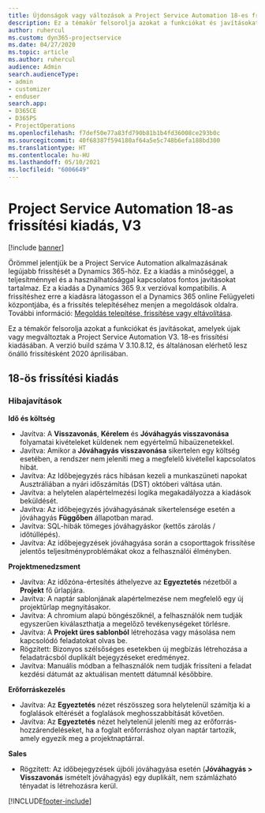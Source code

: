 ```yaml
---
title: Újdonságok vagy változások a Project Service Automation 18-es frissítési kiadásának V3 változatában
description: Ez a témakör felsorolja azokat a funkciókat és javításokat, amelyek elérhetők a Project Service Automation V3. 18-os frissítési kiadásában.
author: ruhercul
ms.custom: dyn365-projectservice
ms.date: 04/27/2020
ms.topic: article
ms.author: ruhercul
audience: Admin
search.audienceType:
- admin
- customizer
- enduser
search.app:
- D365CE
- D365PS
- ProjectOperations
ms.openlocfilehash: f7def50e77a83fd790b81b1b4fd36008ce293b0c
ms.sourcegitcommit: 40f68387f594180af64a5e5c748b6efa188bd300
ms.translationtype: HT
ms.contentlocale: hu-HU
ms.lasthandoff: 05/10/2021
ms.locfileid: "6006649"
---
```

# <a name="project-service-automation-update-release-18-v3"></a>Project Service Automation 18-as frissítési kiadás, V3

[!include [banner](../includes/psa-now-project-operations.md)]

Örömmel jelentjük be a Project Service Automation alkalmazásának legújabb frissítését a Dynamics 365-höz. Ez a kiadás a minőséggel, a teljesítménnyel és a használhatósággal kapcsolatos fontos javításokat tartalmaz. Ez a kiadás a Dynamics 365 9.x verzióval kompatibilis. A frissítéshez erre a kiadásra látogasson el a Dynamics 365 online Felügyeleti központjába, és a frissítés telepítéséhez menjen a megoldások oldalra. További információ: [Megoldás telepítése, frissítése vagy eltávolítása](/power-platform/admin/install-remove-preferred-solution).

Ez a témakör felsorolja azokat a funkciókat és javításokat, amelyek újak vagy megváltoztak a Project Service Automation V3. 18-es frissítési kiadásában. A verzió build száma V 3.10.8.12, és általánosan elérhető lesz önálló frissítésként 2020 áprilisában.

## <a name="update-release-18"></a>18-ös frissítési kiadás

### <a name="bug-fixes"></a>Hibajavítások

**Idő és költség**

- Javítva: A **Visszavonás**, **Kérelem** és **Jóváhagyás visszavonása** folyamatai kivételeket küldenek nem egyértelmű hibaüzenetekkel.
- Javítva: Amikor a **Jóváhagyás visszavonása** sikertelen egy költség esetében, a rendszer nem jeleníti meg a megfelelő kivétellel kapcsolatos hibát.
- Javítva: Az Időbejegyzés rács hibásan kezeli a munkaszüneti napokat Ausztráliában a nyári időszámítás (DST) októberi váltása után.
- Javítva: a helytelen alapértelmezési logika megakadályozza a kiadások beküldését.
- Javítva: Az időbejegyzés jóváhagyásának sikertelensége esetén a jóváhagyás **Függőben** állapotban marad.
- Javítva: SQL-hibák tömeges jóváhagyáskor (kettős zárolás / időtúllépés).
- Javítva: Az időbejegyzések jóváhagyása során a csoporttagok frissítése jelentős teljesítményproblémákat okoz a felhasználói élményben.

**Projektmenedzsment**

- Javítva: Az időzóna-értesítés áthelyezve az **Egyeztetés** nézetből a **Projekt** fő űrlapjára.
- Javítva: A naptár sablonjának alapértelmezése nem megfelelő egy új projektűrlap megnyitásakor.
- Javítva: A chromium alapú böngészőknél, a felhasználók nem tudják egyszerűen kiválaszthatja a megelőző tevékenységeket törlésre.
- Javítva: A **Projekt üres sablonból** létrehozása vagy másolása nem kapcsolódó feladatokat olvas be.
- Rögzített: Bizonyos szélsőséges esetekben új megbízás létrehozása a feladatrácsból duplikált bejegyzéseket eredményez.
- Javítva: Manuális módban a felhasználók nem tudják frissíteni a feladat kezdési dátumát az aktuálisan mentett dátumnál későbbire.

**Erőforráskezelés**

- Javítva: Az **Egyeztetés** nézet részösszeg sora helytelenül számítja ki a foglalások eltérését a foglalások meghosszabbítását követően.
- Javítva: Az **Egyeztetés** nézet helytelenül jeleníti meg az erőforrás-hozzárendeléseket, ha a foglalt erőforráshoz olyan naptár tartozik, amely egyezik meg a projektnaptárral.

**Sales**

- Rögzített: Az időbejegyzések újbóli jóváhagyása esetén (**Jóváhagyás > Visszavonás** ismételt jóváhagyás) egy duplikált, nem számlázható tényadat is létrehozásra kerül.


[!INCLUDE[footer-include](../includes/footer-banner.md)]